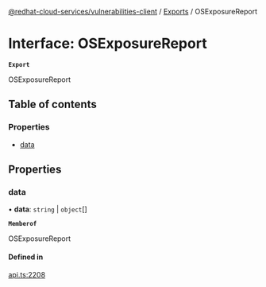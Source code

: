[@redhat-cloud-services/vulnerabilities-client](../README.md) / [Exports](../modules.md) / OSExposureReport

# Interface: OSExposureReport

**`Export`**

OSExposureReport

## Table of contents

### Properties

- [data](OSExposureReport.md#data)

## Properties

### data

• **data**: `string` \| `object`[]

**`Memberof`**

OSExposureReport

#### Defined in

[api.ts:2208](https://github.com/RedHatInsights/javascript-clients/blob/main/packages/vulnerabilities/git-api/api.ts#L2208)
